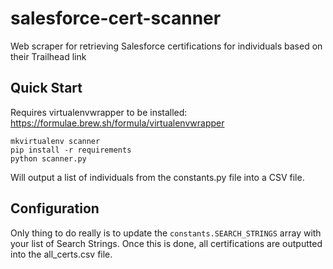 # salesforce-cert-scanner
Web scraper for retrieving Salesforce certifications for individuals based on their Trailhead link

## Quick Start

Requires virtualenvwrapper to be installed:
https://formulae.brew.sh/formula/virtualenvwrapper


```
mkvirtualenv scanner
pip install -r requirements
python scanner.py
```

Will output a list of individuals from the constants.py file into a CSV file.

## Configuration

Only thing to do really is to update the `constants.SEARCH_STRINGS` array with your list of Search Strings. Once this is done, all certifications are outputted into the all_certs.csv file.